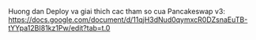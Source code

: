 Huong dan Deploy va giai thich cac tham so cua Pancakeswap v3:
https://docs.google.com/document/d/11qjH3dNud0qymxcR0DZsnaEuTB-tYYpa12BI81kz1Pw/edit?tab=t.0
